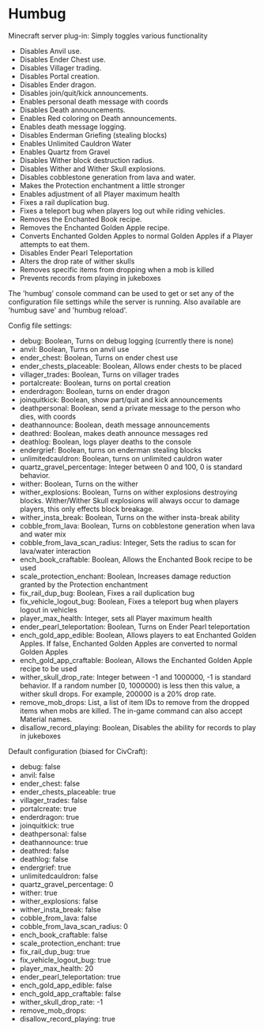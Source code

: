 Humbug
======

Minecraft server plug-in: Simply toggles various functionality

- Disables Anvil use.
- Disables Ender Chest use.
- Disables Villager trading.
- Disables Portal creation.
- Disables Ender dragon.
- Disables join/quit/kick announcements.
- Enables personal death message with coords
- Disables Death announcements.
- Enables Red coloring on Death announcements.
- Enables death message logging.
- Disables Enderman Griefing (stealing blocks)
- Enables Unlimited Cauldron Water
- Enables Quartz from Gravel
- Disables Wither block destruction radius.
- Disables Wither and Wither Skull explosions.
- Disables cobblestone generation from lava and water.
- Makes the Protection enchantment a little stronger
- Enables adjustment of all Player maximum health
- Fixes a rail duplication bug.
- Fixes a teleport bug when players log out while riding vehicles.
- Removes the Enchanted Book recipe.
- Removes the Enchanted Golden Apple recipe.
- Converts Enchanted Golden Apples to normal Golden Apples if a Player attempts to eat them.
- Disables Ender Pearl Teleportation
- Alters the drop rate of wither skulls
- Removes specific items from dropping when a mob is killed
- Prevents records from playing in jukeboxes

The 'humbug' console command can be used to get or set any of the configuration file settings while the server is running. Also available are 'humbug save' and 'humbug reload'.

Config file settings:
- debug: Boolean, Turns on debug logging (currently there is none)
- anvil: Boolean, Turns on anvil use
- ender_chest: Boolean, Turns on ender chest use
- ender_chests_placeable: Boolean, Allows ender chests to be placed
- villager_trades: Boolean, Turns on villager trades
- portalcreate: Boolean, turns on portal creation
- enderdragon: Boolean, turns on ender dragon
- joinquitkick: Boolean, show part/quit and kick announcements
- deathpersonal: Boolean, send a private message to the person who dies, with coords
- deathannounce: Boolean, death message announcements
- deathred: Boolean, makes death announce messages red
- deathlog: Boolean, logs player deaths to the console
- endergrief: Boolean, turns on enderman stealing blocks
- unlimitedcauldron: Boolean, turns on unlimited cauldron water
- quartz_gravel_percentage: Integer between 0 and 100, 0 is standard behavior.
- wither: Boolean, Turns on the wither
- wither_explosions: Boolean, Turns on wither explosions destroying blocks. Wither/Wither Skull explosions will always occur to damage players, this only effects block breakage.
- wither_insta_break: Boolean, Turns on the wither insta-break ability
- cobble_from_lava: Boolean, Turns on cobblestone generation when lava and water mix
- cobble_from_lava_scan_radius: Integer, Sets the radius to scan for lava/water interaction
- ench_book_craftable: Boolean, Allows the Enchanted Book recipe to be used
- scale_protection_enchant: Boolean, Increases damage reduction granted by the Protection enchantment
- fix_rail_dup_bug: Boolean, Fixes a rail duplication bug
- fix_vehicle_logout_bug: Boolean, Fixes a teleport bug when players logout in vehicles
- player_max_health: Integer, sets all Player maximum health
- ender_pearl_teleportation: Boolean, Turns on Ender Pearl teleportation
- ench_gold_app_edible: Boolean, Allows players to eat Enchanted Golden Apples. If false, Enchanted Golden Apples are converted to normal Golden Apples
- ench_gold_app_craftable: Boolean, Allows the Enchanted Golden Apple recipe to be used
- wither_skull_drop_rate: Integer between -1 and 1000000, -1 is standard behavior. If a random number [0, 1000000) is less then this value, a wither skull drops. For example, 200000 is a 20% drop rate.
- remove_mob_drops: List<Integer>, a list of item IDs to remove from the dropped items when mobs are killed. The in-game command can also accept Material names.
- disallow_record_playing: Boolean, Disables the ability for records to play in jukeboxes

Default configuration (biased for CivCraft):
- debug: false
- anvil: false
- ender_chest: false
- ender_chests_placeable: true
- villager_trades: false
- portalcreate: true
- enderdragon: true
- joinquitkick: true
- deathpersonal: false
- deathannounce: true
- deathred: false
- deathlog: false
- endergrief: true
- unlimitedcauldron: false
- quartz_gravel_percentage: 0
- wither: true
- wither_explosions: false
- wither_insta_break: false
- cobble_from_lava: false
- cobble_from_lava_scan_radius: 0
- ench_book_craftable: false
- scale_protection_enchant: true
- fix_rail_dup_bug: true
- fix_vehicle_logout_bug: true
- player_max_health: 20
- ender_pearl_teleportation: true
- ench_gold_app_edible: false
- ench_gold_app_craftable: false
- wither_skull_drop_rate: -1
- remove_mob_drops:
- disallow_record_playing: true
